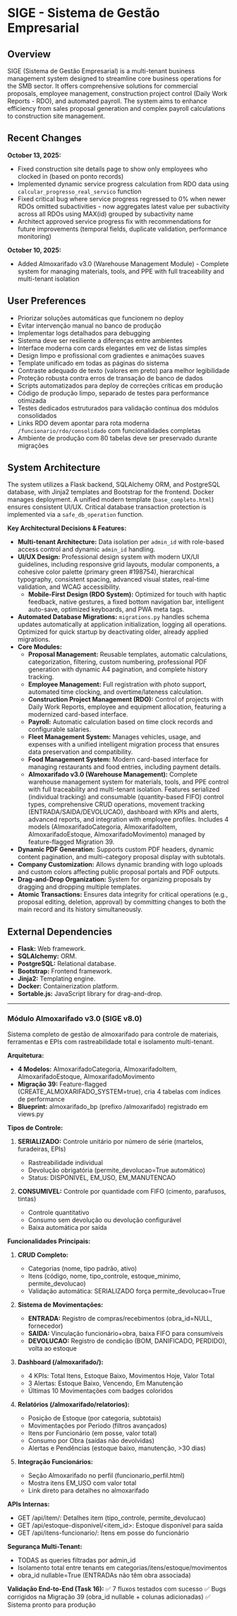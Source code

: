 # SIGE - Sistema de Gestão Empresarial

## Overview
SIGE (Sistema de Gestão Empresarial) is a multi-tenant business management system designed to streamline core business operations for the SMB sector. It offers comprehensive solutions for commercial proposals, employee management, construction project control (Daily Work Reports - RDO), and automated payroll. The system aims to enhance efficiency from sales proposal generation and complex payroll calculations to construction site management.

## Recent Changes
**October 13, 2025:**
- Fixed construction site details page to show only employees who clocked in (based on ponto records)
- Implemented dynamic service progress calculation from RDO data using `calcular_progresso_real_servico` function
- Fixed critical bug where service progress regressed to 0% when newer RDOs omitted subactivities - now aggregates latest value per subactivity across all RDOs using MAX(id) grouped by subactivity name
- Architect approved service progress fix with recommendations for future improvements (temporal fields, duplicate validation, performance monitoring)

**October 10, 2025:**
- Added Almoxarifado v3.0 (Warehouse Management Module) - Complete system for managing materials, tools, and PPE with full traceability and multi-tenant isolation

## User Preferences
- Priorizar soluções automáticas que funcionem no deploy
- Evitar intervenção manual no banco de produção
- Implementar logs detalhados para debugging
- Sistema deve ser resiliente a diferenças entre ambientes
- Interface moderna com cards elegantes em vez de listas simples
- Design limpo e profissional com gradientes e animações suaves
- Template unificado em todas as páginas do sistema
- Contraste adequado de texto (valores em preto) para melhor legibilidade
- Proteção robusta contra erros de transação de banco de dados
- Scripts automatizados para deploy de correções críticas em produção
- Código de produção limpo, separado de testes para performance otimizada
- Testes dedicados estruturados para validação contínua dos módulos consolidados
- Links RDO devem apontar para rota moderna `/funcionario/rdo/consolidado` com funcionalidades completas
- Ambiente de produção com 80 tabelas deve ser preservado durante migrações

## System Architecture
The system utilizes a Flask backend, SQLAlchemy ORM, and PostgreSQL database, with Jinja2 templates and Bootstrap for the frontend. Docker manages deployment. A unified modern template (`base_completo.html`) ensures consistent UI/UX. Critical database transaction protection is implemented via a `safe_db_operation` function.

**Key Architectural Decisions & Features:**
-   **Multi-tenant Architecture:** Data isolation per `admin_id` with role-based access control and dynamic `admin_id` handling.
-   **UI/UX Design:** Professional design system with modern UX/UI guidelines, including responsive grid layouts, modular components, a cohesive color palette (primary green #198754), hierarchical typography, consistent spacing, advanced visual states, real-time validation, and WCAG accessibility.
    -   **Mobile-First Design (RDO System):** Optimized for touch with haptic feedback, native gestures, a fixed bottom navigation bar, intelligent auto-save, optimized keyboards, and PWA meta tags.
-   **Automated Database Migrations:** `migrations.py` handles schema updates automatically at application initialization, logging all operations. Optimized for quick startup by deactivating older, already applied migrations.
-   **Core Modules:**
    -   **Proposal Management:** Reusable templates, automatic calculations, categorization, filtering, custom numbering, professional PDF generation with dynamic A4 pagination, and complete history tracking.
    -   **Employee Management:** Full registration with photo support, automated time clocking, and overtime/lateness calculation.
    -   **Construction Project Management (RDO):** Control of projects with Daily Work Reports, employee and equipment allocation, featuring a modernized card-based interface.
    -   **Payroll:** Automatic calculation based on time clock records and configurable salaries.
    -   **Fleet Management System:** Manages vehicles, usage, and expenses with a unified intelligent migration process that ensures data preservation and compatibility.
    -   **Food Management System:** Modern card-based interface for managing restaurants and food entries, including payment details.
    -   **Almoxarifado v3.0 (Warehouse Management):** Complete warehouse management system for materials, tools, and PPE control with full traceability and multi-tenant isolation. Features serialized (individual tracking) and consumable (quantity-based FIFO) control types, comprehensive CRUD operations, movement tracking (ENTRADA/SAIDA/DEVOLUCAO), dashboard with KPIs and alerts, advanced reports, and integration with employee profiles. Includes 4 models (AlmoxarifadoCategoria, AlmoxarifadoItem, AlmoxarifadoEstoque, AlmoxarifadoMovimento) managed by feature-flagged Migration 39.
-   **Dynamic PDF Generation:** Supports custom PDF headers, dynamic content pagination, and multi-category proposal display with subtotals.
-   **Company Customization:** Allows dynamic branding with logo uploads and custom colors affecting public proposal portals and PDF outputs.
-   **Drag-and-Drop Organization:** System for organizing proposals by dragging and dropping multiple templates.
-   **Atomic Transactions:** Ensures data integrity for critical operations (e.g., proposal editing, deletion, approval) by committing changes to both the main record and its history simultaneously.

## External Dependencies
-   **Flask:** Web framework.
-   **SQLAlchemy:** ORM.
-   **PostgreSQL:** Relational database.
-   **Bootstrap:** Frontend framework.
-   **Jinja2:** Templating engine.
-   **Docker:** Containerization platform.
-   **Sortable.js:** JavaScript library for drag-and-drop.

---

### Módulo Almoxarifado v3.0 (SIGE v8.0)
Sistema completo de gestão de almoxarifado para controle de materiais, ferramentas e EPIs com rastreabilidade total e isolamento multi-tenant.

**Arquitetura:**
- **4 Modelos:** AlmoxarifadoCategoria, AlmoxarifadoItem, AlmoxarifadoEstoque, AlmoxarifadoMovimento
- **Migração 39:** Feature-flagged (CREATE_ALMOXARIFADO_SYSTEM=true), cria 4 tabelas com índices de performance
- **Blueprint:** almoxarifado_bp (prefixo /almoxarifado) registrado em views.py

**Tipos de Controle:**
1. **SERIALIZADO:** Controle unitário por número de série (martelos, furadeiras, EPIs)
   - Rastreabilidade individual
   - Devolução obrigatória (permite_devolucao=True automático)
   - Status: DISPONIVEL, EM_USO, EM_MANUTENCAO

2. **CONSUMIVEL:** Controle por quantidade com FIFO (cimento, parafusos, tintas)
   - Controle quantitativo
   - Consumo sem devolução ou devolução configurável
   - Baixa automática por saída

**Funcionalidades Principais:**

1. **CRUD Completo:**
   - Categorias (nome, tipo padrão, ativo)
   - Itens (código, nome, tipo_controle, estoque_minimo, permite_devolucao)
   - Validação automática: SERIALIZADO força permite_devolucao=True

2. **Sistema de Movimentações:**
   - **ENTRADA:** Registro de compras/recebimentos (obra_id=NULL, fornecedor)
   - **SAIDA:** Vinculação funcionário+obra, baixa FIFO para consumíveis
   - **DEVOLUCAO:** Registro de condição (BOM, DANIFICADO, PERDIDO), volta ao estoque

3. **Dashboard (/almoxarifado/):**
   - 4 KPIs: Total Itens, Estoque Baixo, Movimentos Hoje, Valor Total
   - 3 Alertas: Estoque Baixo, Vencendo, Em Manutenção
   - Últimas 10 Movimentações com badges coloridos

4. **Relatórios (/almoxarifado/relatorios):**
   - Posição de Estoque (por categoria, subtotais)
   - Movimentações por Período (filtros avançados)
   - Itens por Funcionário (em posse, valor total)
   - Consumo por Obra (saídas não devolvidas)
   - Alertas e Pendências (estoque baixo, manutenção, >30 dias)

5. **Integração Funcionários:**
   - Seção Almoxarifado no perfil (funcionario_perfil.html)
   - Mostra itens EM_USO com valor total
   - Link direto para detalhes no almoxarifado

**APIs Internas:**
- GET /api/item/<id>: Detalhes item (tipo_controle, permite_devolucao)
- GET /api/estoque-disponivel/<item_id>: Estoque disponível para saída
- GET /api/itens-funcionario/<id>: Itens em posse do funcionário

**Segurança Multi-Tenant:**
- TODAS as queries filtradas por admin_id
- Isolamento total entre tenants em categorias/itens/estoque/movimentos
- obra_id nullable=True (ENTRADAs não têm obra associada)

**Validação End-to-End (Task 16):**
✅ 7 fluxos testados com sucesso
✅ Bugs corrigidos na Migração 39 (obra_id nullable + colunas adicionadas)
✅ Sistema pronto para produção